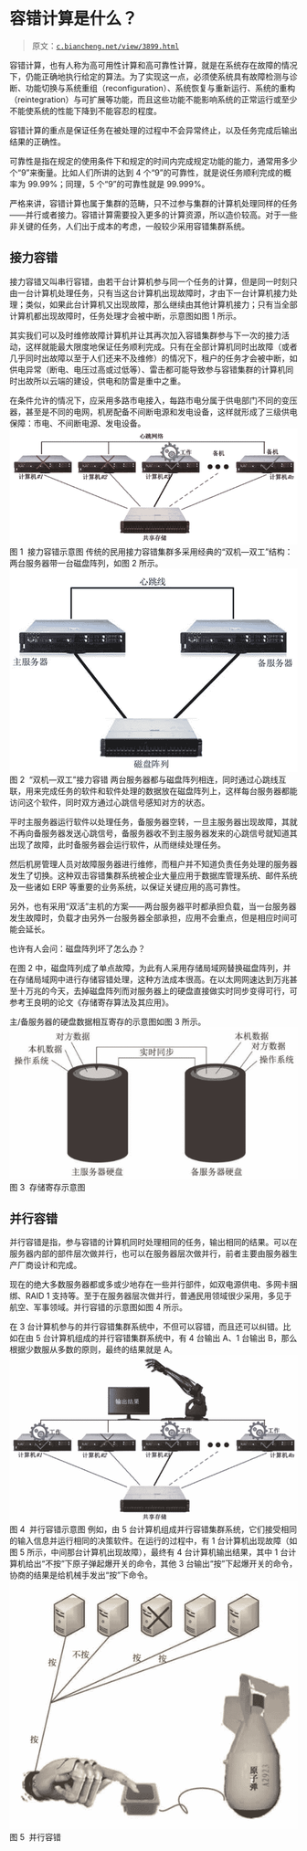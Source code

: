 # 容错计算是什么？

> 原文：[`c.biancheng.net/view/3899.html`](http://c.biancheng.net/view/3899.html)

容错计算，也有人称为高可用性计算和高可靠性计算，就是在系统存在故障的情况下，仍能正确地执行给定的算法。为了实现这一点，必须使系统具有故障检测与诊断、功能切换与系统重组（reconfiguration）、系统恢复与重新运行、系统的重构（reintegration）与可扩展等功能，而且这些功能不能影响系统的正常运行或至少不能使系统的性能下降到不能容忍的程度。

容错计算的重点是保证任务在被处理的过程中不会异常终止，以及任务完成后输出结果的正确性。

可靠性是指在规定的使用条件下和规定的时间内完成规定功能的能力，通常用多少个“9”来衡量。比如人们所讲的达到 4 个“9”的可靠性，就是说任务顺利完成的概率为 99.99%；同理，5 个“9”的可靠性就是 99.999%。

严格来讲，容错计算也属于集群的范畴，只不过参与集群的计算机处理同样的任务——并行或者接力。容错计算需要投入更多的计算资源，所以造价较高。对于一些非关键的任务，人们出于成本的考虑，一般较少采用容错集群系统。

## 接力容错

接力容错又叫串行容错，由若干台计算机参与同一个任务的计算，但是同一时刻只由一台计算机处理任务，只有当这台计算机出现故障时，才由下一台计算机接力处理；类似，如果此台计算机又出现故障，那么继续由其他计算机接力；只有当全部计算机都出现故障时，任务处理才会被中断，示意图如图 1 所示。

其实我们可以及时维修故障计算机并让其再次加入容错集群参与下一次的接力活动，这样就能最大限度地保证任务顺利完成。只有在全部计算机同时出故障（或者几乎同时出故障以至于人们还来不及维修）的情况下，租户的任务才会被中断，如供电异常（断电、电压过高或过低等）、雷击都可能导致参与容错集群的计算机同时出故所以云端的建设，供电和防雷是重中之重。

在条件允许的情况下，应采用多路市电接入，每路市电分属于供电部门不同的变压器，甚至是不同的电网，机房配备不间断电源和发电设备，这样就形成了三级供电保障：市电、不间断电源、发电设备。![接力容错示意图](img/98f6b572827e268a3bd0895917c1fbcb.png)
图 1  接力容错示意图
传统的民用接力容错集群多采用经典的“双机—双工”结构：两台服务器带一台磁盘阵列，如图 2 所示。![“双机—双工”接力容错](img/30274e58a765519a93d9794583505fec.png)
图 2  “双机—双工”接力容错
两台服务器都与磁盘阵列相连，同时通过心跳线互联，用来完成任务的软件和软件处理的数据放在磁盘阵列上，这样每台服务器都能访问这个软件，同时双方通过心跳信号感知对方的状态。

平时主服务器运行软件以处理任务，备服务器空转，一旦主服务器出现故障，其就不再向备服务器发送心跳信号，备服务器收不到主服务器发来的心跳信号就知道其出现了故障，此时备服务器会运行软件，从而继续处理任务。

然后机房管理人员对故障服务器进行维修，而租户并不知道负责任务处理的服务器发生了切换。这种双击容错集群系统被企业大量应用于数据库管理系统、邮件系统及一些诸如 ERP 等重要的业务系统，以保证关键应用的高可靠性。

另外，也有采用“双活”主机的方案——两台服务器平时都承担负载，当一台服务器发生故障时，负载才由另外一台服务器全部承担，应用不会重点，但是相应时间可能会延长。

也许有人会问：磁盘阵列坏了怎么办？

在图 2 中，磁盘阵列成了单点故障，为此有人采用存储局域网替换磁盘阵列，并在存储局域网中进行存储容错处理，这种方法成本很高。在以太网网速达到万兆甚至十万兆的今天，去掉磁盘阵列而对服务器上的硬盘直接做实时同步变得可行，可参考王良明的论文《存储寄存算法及其应用》。

主/备服务器的硬盘数据相互寄存的示意图如图 3 所示。
![存储寄存示意图](img/1f867dea4decb04932ab884d5ba39469.png)
图 3  存储寄存示意图

## 并行容错

并行容错是指，参与容错的计算机同时处理相同的任务，输出相同的结果。可以在服务器内部的部件层次做并行，也可以在服务器层次做并行，前者主要由服务器生产厂商设计和完成。

现在的绝大多数服务器都或多或少地存在一些并行部件，如双电源供电、多网卡捆绑、RAID 1 支持等。至于在服务器层次做并行，普通民用领域很少采用，多见于航空、军事领域。并行容错的示意图如图 4 所示。

在 3 台计算机参与的并行容错集群系统中，不但可以容错，而且还可以纠错。比如在由 5 台计算机组成的并行容错集群系统中，有 4 台输出 A、1 台输出 B，那么根据少数服从多数的原则，最终的结果就是 A。
![并行容错示意图](img/41b58ea1a982ca120e695291e961af21.png)
图 4  并行容错示意图
例如，由 5 台计算机组成并行容错集群系统，它们接受相同的输入信息并运行相同的决策软件。在运行的过程中，有 1 台计算机出现故障（如图 5 所示，中间那台计算机出现故障），最终有 4 台计算机输出结果，其中 1 台计算机给出“不按”下原子弹起爆开关的命令，其他 3 台输出“按”下起爆开关的命令，协商的结果是给机械手发出“按”下命令。
![并行容错](img/5d73cc84cd42394baf3ff0ee1e809b3c.png)
图 5  并行容错